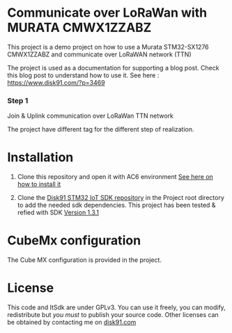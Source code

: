 # Communicate over LoRaWan with MURATA CMWX1ZZABZ

This project is a demo project on how to use a Murata STM32-SX1276 CMWX1ZZABZ and communicate over LoRaWAN network (TTN)

The project is used as a documentation for supporting a blog post. Check this blog post to understand how to use it.
See here : https://www.disk91.com/?p=3469 

### Step 1
Join & Uplink communication over LoRaWan TTN network


The project have different tag for the different step of realization.

# Installation

1. Clone this repository and open it with AC6 environment [See here on how to install it](https://www.disk91.com/2018/technology/hardware/getting-started-with-nucleo32-stm32l031/)

2. Clone the [Disk91 STM32 IoT SDK repository](https://github.com/disk91/stm32-it-sdk) in the Project root directory to add the needed sdk dependencies. This project has been tested & refied with SDK [Version 1.3.1](https://github.com/disk91/stm32-it-sdk/releases/tag/v1.3.1-FW1.11.0) 

# CubeMx configuration

The Cube MX configuration is provided in the project.

# License

This code and ItSdk are under GPLv3. You can use it freely, you can modify, redistribute but *you must* to publish your source code. Other licenses can be obtained by contacting me on [disk91.com](https://www.disk91.com)